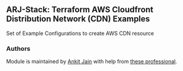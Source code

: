## ARJ-Stack: Terraform AWS Cloudfront Distribution Network (CDN) Examples

Set of Example Configurations to create AWS CDN resource



### Authors

Module is maintained by [Ankit Jain](https://github.com/ankit-jn) with help from [these professional](https://github.com/arjstack/terraform-aws-examples/graphs/contributors).